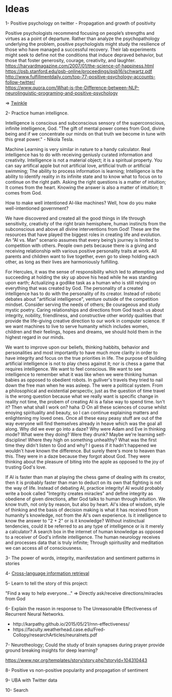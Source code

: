 # Ideas

1- Positive psychology on twitter - Propagation and growth of positivity

Positive psychologists recommend focusing on people’s strengths and virtues as a point of departure. Rather than analyze the psychopathology underlying the problem, positive psychologists might study the resilience of those who have managed a successful recovery. Their lab experiments might seek to define not the conditions that induce depraved behavior, but those that foster generosity, courage, creativity, and laughter.
https://harvardmagazine.com/2007/01/the-science-of-happiness.html</br>
https://psb.stanford.edu/psb-online/proceedings/psb16/schwartz.pdf</br>
http://www.fulfillmentdaily.com/top-77-positive-psychology-accounts-follow-twitter/</br>
https://www.quora.com/What-is-the-Difference-between-NLP-neurolinguistic-programing-and-positive-psychology</br>

=> <a href="https://github.com/minoobeyzavi/Twinkle">Twinkle</a>


2- Practice human intellignce.

Intelligence is conscious and subconscious sensory of the superconscious, infinite intelligence, God. "The gift of mental power comes from God, divine being and if we concentrate our minds on that truth we become in tune with this great power." - Nikola Tesla.

Machine Learning is very similar in nature to a handy calculator. Real intelligence has to do with receiving geniusly curated information and creativity. Intelligence is not a material object; it is a spiritual property. You can say artifical apple but not artificial love, artificial truth or artificial swimming; The ability to process information is learning; Intelligence is the ability to identify reality in its infinite state and to know what to focus on to continue on the right path. Asking the right questions is a matter of intuition; It comes from the heart. Knowing the answer is also a matter of intuition; It comes from God.

How to make well intentioned AI-like machines? Well, how do you make well-intentioned government?

We have discovered and created all the good things in life through sensitivity, creativity of the right brain hemisphere, human instincts from the subconscious and above all divine interventions from God! These are the resources that have played the biggest roles in creating life and evolution. An “AI vs. Man” scenario assumes that every being’s journey is limited to competition with others. People own pets because there is a giving and receiving relationship with various positive personality traits at work. All parents and children want to live together, even go to sleep holding each other, as long as their lives are harmoniously fulfilling.

For Hercules, it was the sense of responsibility which led to attempting and succeeding at holding the sky up above his head while he was standing upon earth; Actualizing a godlike task as a human who is still relying on everything that was created by God. The personality of a created intelligence has to do with the personality of its creator. Instead of robotic debates about "artificial intelligence", venture outside of the competition mindset. Consider serving the needs of others; Be courageous and study mystic poetry. Caring relationships and directions from God teach us about integrity, nobility, friendliness, and constructive other worldy qualities that provide the life-giving creative direction to our work in computer science. If we want machines to live to serve humanity which includes women, children and their feelings, hopes and dreams, we should hold them in the highest regard in our minds.

We want to improve upon our beliefs, thinking habbits, behavior and personalities and most importantly to have much more clarity in order to have integrity and focus on the true priorities in life. The purpose of building artificial intelligence is not to play chess against it; nor is chess a game that requires intelligence. We want to feel conscious. We want to see intelligence to remember what it was like when we were thinking human babies as opposed to obedient robots. In gulliver's travels they tried to nail down the free man when he was asleep. The were a political system. From a philosophical and existential perspectiv, just as the question of time travel is the wrong question because what we really want is specific change in reality not time, the probem of creating AI is a false way to spend time. Isn't it? Then what shall I work on? haha :D On all these sciences of course whilst enoying spirituality and beauty, so I can continue explaining matters and enlightening my loved ones. Once all these easy peasy stuff are out of the way everyone will find themselves already in heave which was the goal all along. Why did we ever go into a daze? Why were Adam and Eve in thinking mode? What were they doing? Were they drunk? Maybe we're learning self-discipline! Where they high on something unhealthy? What was the first time they didn't listen to God and why? I guess if it hadn't happened we wouldn't have known the difference. But surely there's more to heaven than this. They were in a daze because they forgot about God. They were thinking about the pleasure of biting into the apple as opposed to the joy of trusting God's love.

If AI is faster than man at playing the chess game of dealing with its creator, then it is probably faster than man to deduct on its own that fighting is not the way of life. Instead of debating AI, practice integrity! AI would probably write a book called "Integrity creates miracles" and define integrity as obediene of given directions, after God talks to human through intuition. We know truth, not only by reason, but also by heart. AI's idea of wisdom, style of thinking and the basis of decision making is what it has received from humanity's knowledge, not from the AI's own experience. Is it intelligence to know the answer to "2 + 2" or is it knowledge? Without instinctual tendencies, could it be referred to as any type of intelligence or is it merely a calculator? A search box in the internet of human knowledge as opposed to a receiver of God's infinite intelligence. The human neurology receives and processes data that is truly infinite; Through spirituslity and meditation we can access all of consciousness.


3- The power of words, integrity, manifestation and sentiment patterns in stories


4- <a href="https://en.wikipedia.org/wiki/Cross-language_information_retrieval">Cross-language information retrieval</a>


5- Learn to tell the story of this project:

"Find a way to help everyone..." => Directly ask/receive directions/miracles from God


6- Explain the reason in response to The Unreasonable Effectiveness of Recurrent Neural Networks.
<ul>
  <li>http://karpathy.github.io/2015/05/21/rnn-effectiveness/</li>
  <li>https://faculty.weatherhead.case.edu/Fred-Collopy/researchArticles/neuralnets.pdf</li></ul>


7- Neurotheology; Could the study of brain synapses during prayer provide ground breaking insights for deep learning? 

https://www.npr.org/templates/story/story.php?storyId=104310443


8- Positive vs non-positive popularity and propagation of sentiment

9- UBA with Twitter data

10- Search
